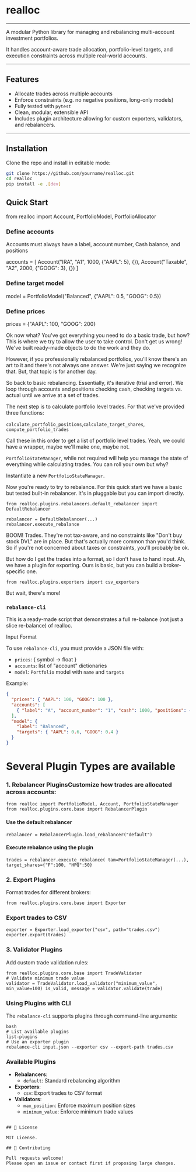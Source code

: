 # realloc

[//]: # ([![Build Status]&#40;https://github.com/rsgmon/realloc/actions/workflows/ci.yml/badge.svg&#41;]&#40;https://github.com/rsgmon/realloc/actions&#41;)

[//]: # ([![Python Versions]&#40;https://img.shields.io/pypi/pyversions/realloc&#41;]&#40;https://www.python.org/&#41;)

[//]: # ([![License]&#40;https://img.shields.io/github/license/rsgmon/realloc&#41;]&#40;LICENSE&#41;)

[//]: # ([![Coverage]&#40;https://img.shields.io/badge/Coverage-84%25-brightgreen&#41;]&#40;htmlcov/index.html&#41;)

---

A modular Python library for managing and rebalancing multi-account investment portfolios.

It handles account-aware trade allocation, portfolio-level targets, and execution constraints across multiple real-world accounts.

---

## Features

- Allocate trades across multiple accounts
- Enforce constraints (e.g. no negative positions, long-only models)
- Fully tested with `pytest`
- Clean, modular, extensible API
- Includes plugin architecture allowing for custom exporters, validators, and rebalancers.

---

## Installation

Clone the repo and install in editable mode:

```bash
git clone https://github.com/yourname/realloc.git
cd realloc
pip install -e .[dev]
```

## Quick Start 

from realloc import Account, PortfolioModel, PortfolioAllocator

### Define accounts

Accounts must always have a label, account number, Cash balance, and positions

accounts = [
    Account("IRA", "A1", 1000, {"AAPL": 5}, {}),
    Account("Taxable", "A2", 2000, {"GOOG": 3}, {})
]

### Define target model
model = PortfolioModel("Balanced", {"AAPL": 0.5, "GOOG": 0.5})

### Define prices
prices = {"AAPL": 100, "GOOG": 200}

Ok now what? You've got everything you need to do a basic trade, but how? This is where we try to allow the user to take control. Don't get us wrong! We've built ready-made objects to do the work and they do. 

However, if you professionally rebalanced portfolios, you'll know there's an art to it and there's not always one answer. We're just saying we recognize that. But, that topic is for another day.

So back to basic rebalancing. Essentially, it's iterative (trial and error). We loop through accounts and positions checking cash, checking targets vs. actual until we arrive at a set of trades.

The next step is to calculate portfolio level trades. For that we've provided three functions:

`calculate_portfolio_positions`,`calculate_target_shares`, `compute_portfolio_trades`

Call these in this order to get a list of portfolio level trades. Yeah, we could have a wrapper, maybe we'll make one, maybe not.

`PortfolioStateManager`, while not required will help you manage the state of everything while calculating trades. You can roll your own but why?

Instantiate a new `PortfolioStateManager`.

Now you're ready to try to rebalance. For this quick start we have a basic but tested built-in rebalancer. It's in pluggable but you can import directly.

```
from realloc.plugins.rebalancers.default_rebalancer import DefaultRebalancer

rebalancer = DefaultRebalancer(...)
rebalancer.execute_rebalance
```

BOOM! Trades. They're not tax-aware, and no constraints like "Don't buy stock DVL" are in place. But that's actually more common than you'd think. So if you're not concerned about taxes or constraints, you'll probably be ok.

But how do I get the trades into a format, so I don't have to hand input. Ah, we have a plugin for exporting. Ours is basic, but you can build a broker-specific one.

```
from realloc.plugins.exporters import csv_exporters
```

But wait, there's more! 

### `rebalance-cli` 
This is a ready-made script that demonstrates a full re-balance (not just a slice re-balance) of realloc. 

Input Format

To use `rebalance-cli`, you must provide a JSON file with:

- `prices`: { symbol → float }
- `accounts`: list of "account" dictionaries
- `model`: `Portfolio` model with `name` and `targets`

Example:
```json
{
  "prices": { "AAPL": 100, "GOOG": 100 },
  "accounts": [
    { "label": "A", "account_number": "1", "cash": 1000, "positions": { "AAPL": 5 } }
  ],
  "model": {
    "label": "Balanced",
    "targets": { "AAPL": 0.6, "GOOG": 0.4 }
  }
}
```

# Several Plugin Types are available
### 1. Rebalancer PluginsCustomize how trades are allocated across accounts:
```
from realloc import PortfolioModel, Account, PortfolioStateManager from realloc.plugins.core.base import RebalancerPlugin
```
#### Use the default rebalancer
```
rebalancer = RebalancerPlugin.load_rebalancer("default")
```

#### Execute rebalance using the plugin
```
trades = rebalancer.execute_rebalance( tam=PortfolioStateManager(...), target_shares={"F":100, "HPQ":50}
```


### 2. Export Plugins
Format trades for different brokers:

```
from realloc.plugins.core.base import Exporter
```
### Export trades to CSV
```
exporter = Exporter.load_exporter("csv", path="trades.csv") exporter.export(trades)
```


### 3. Validator Plugins
Add custom trade validation rules:
```
from realloc.plugins.core.base import TradeValidator
# Validate minimum trade value
validator = TradeValidator.load_validator("minimum_value", min_value=100) is_valid, message = validator.validate(trade)
``` 

### Using Plugins with CLI
The `rebalance-cli` supports plugins through command-line arguments:
```
bash
# List available plugins
list-plugins
# Use an exporter plugin
rebalance-cli input.json --exporter csv --export-path trades.csv
``` 

### Available Plugins
- **Rebalancers**:
  - `default`: Standard rebalancing algorithm
- **Exporters**:
  - `csv`: Export trades to CSV format
- **Validators**:
  - `max_position`: Enforce maximum position sizes
  - `minimum_value`: Enforce minimum trade values
```

## 📄 License

MIT License.

## 🙌 Contributing

Pull requests welcome!
Please open an issue or contact first if proposing large changes.